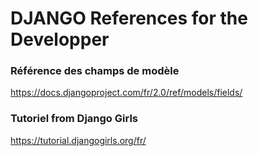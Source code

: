 # DJANGO References for the Developper

### Référence des champs de modèle
https://docs.djangoproject.com/fr/2.0/ref/models/fields/

### Tutoriel from Django Girls
https://tutorial.djangogirls.org/fr/
